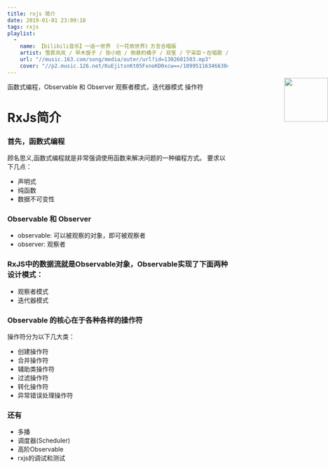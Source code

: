 ```yaml
---
title: rxjs 简介
date: 2019-01-01 23:09:18
tags: rxjs
playlist:
  -
    name: 【bilibili音乐】一话一世界 《一花依世界》方言合唱版
    artist: 雪霏岚岚 / 早木旋子 / 张小她 / 倒悬的橘子 / 双笙 / 宁采臣丶在唱歌 / A路人 / 漆柚 / YUKIri / warma / LKs / 洛天依 / 乐正绫
    url: "//music.163.com/song/media/outer/url?id=1302601503.mp3"
    cover: "//p2.music.126.net/KuEjitsnKt05FxnoKD0xcw==/109951163466304647.jpg?param=90y90"
---
```


<img src="//p2.music.126.net/KuEjitsnKt05FxnoKD0xcw==/109951163466304647.jpg?param=90y90" width = "100" height = "100" div align=right style="position: absolute; right: 0; margin-top: -10px;" />
函数式编程，Observable 和 Observer 
观察者模式，迭代器模式
操作符

<!-- more -->

# RxJs简介

### 首先，函数式编程
顾名思义,函数式编程就是非常强调使用函数来解决问题的一种编程方式。
要求以下几点：
* 声明式
* 纯函数
* 数据不可变性

### Observable 和 Observer 
* observable: 可以被观察的对象，即可被观察者
* observer: 观察者

### RxJS中的数据流就是Observable对象，Observable实现了下面两种设计模式：
* 观察者模式
* 迭代器模式

### Observable 的核心在于各种各样的操作符
操作符分为以下几大类：
* 创建操作符
* 合并操作符
* 辅助类操作符
* 过滤操作符
* 转化操作符
* 异常错误处理操作符

### 还有
* 多播
* 调度器(Scheduler)
* 高阶Observable
* rxjs的调试和测试